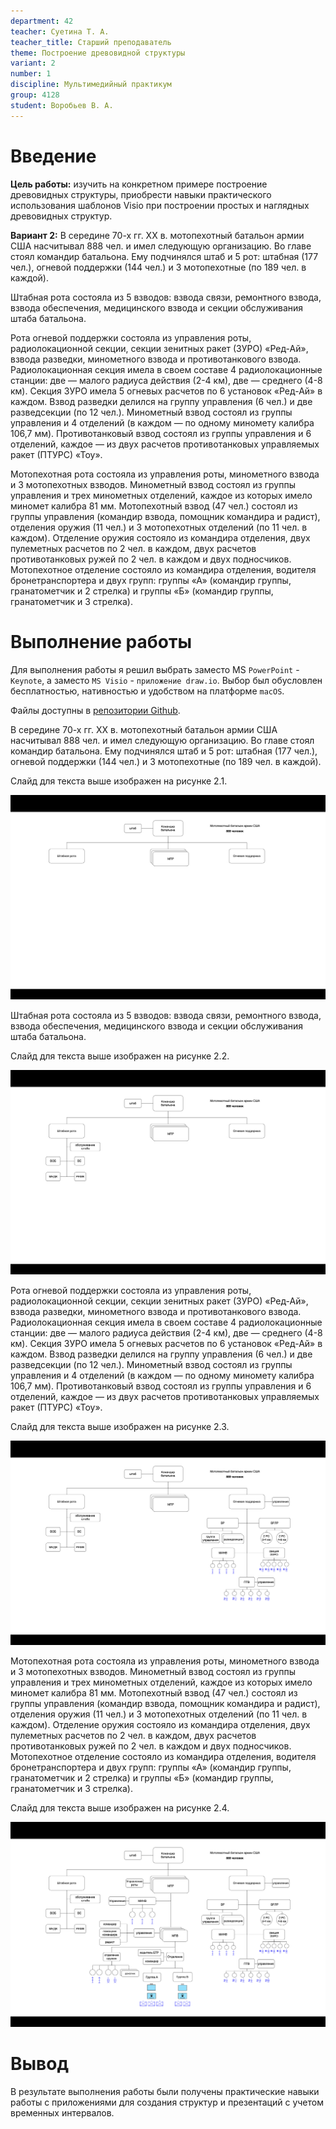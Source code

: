 ```yaml
---
department: 42
teacher: Суетина Т. А.
teacher_title: Старший преподаватель
theme: Построение древовидной структуры
variant: 2
number: 1
discipline: Мультимедийный практикум
group: 4128
student: Воробьев В. А.
---
```


# Введение

**Цель работы:** изучить на конкретном примере построение древовидных структуры, приобрести навыки практического использования шаблонов Visio при построении простых и наглядных древовидных структур.

**Вариант 2:** В середине 70-х гг. XX в. мотопехотный батальон армии США насчитывал 888 чел. и имел следующую организацию. Во главе стоял командир батальона. Ему подчинялся штаб и 5 рот: штабная (177 чел.), огневой поддержки (144 чел.) и 3 мотопехотные (по 189 чел. в каждой).

Штабная рота состояла из 5 взводов: взвода связи, ремонтного взвода, взвода обеспечения, медицинского взвода и секции обслуживания штаба батальона.

Рота огневой поддержки состояла из управления роты, радиолокационной секции, секции зенитных ракет (ЗУРО) «Ред-Ай», взвода разведки, минометного взвода и противотанкового взвода. Радиолокационная секция имела в своем составе 4 радиолокационные станции: две — малого радиуса действия (2-4 км), две — среднего (4-8 км). Секция ЗУРО имела 5 огневых расчетов по 6 установок «Ред-Ай» в каждом. Взвод разведки делился на группу управления (6 чел.) и две разведсекции (по 12 чел.). Минометный взвод состоял из группы управления и 4 отделений (в каждом — по одному миномету калибра 106,7 мм). Противотанковый взвод состоял из группы управления и 6 отделений, каждое — из двух расчетов противотанковых управляемых ракет (ПТУРС) «Тоу».

Мотопехотная рота состояла из управления роты, минометного взвода и 3 мотопехотных взводов. Минометный взвод состоял из группы управления и трех минометных отделений, каждое из которых имело миномет калибра 81 мм. Мотопехотный взвод (47 чел.) состоял из группы управления (командир взвода, помощник командира и радист), отделения оружия (11 чел.) и 3 мотопехотных отделений (по 11 чел. в каждом). Отделение оружия состояло из командира отделения, двух пулеметных расчетов по 2 чел. в каждом, двух расчетов противотанковых ружей по 2 чел. в каждом и двух подносчиков. Мотопехотное отделение состояло из командира отделения, водителя бронетранспортера и двух групп: группы «А» (командир группы, гранатометчик и 2 стрелка) и группы «Б» (командир группы, гранатометчик и 3 стрелка).

# Выполнение работы

Для выполнения работы я решил выбрать заместо MS `PowerPoint` - `Keynote`, а заместо `MS Visio` - `приложение draw.io`. Выбор был обусловлен бесплатностью, нативностью и удобством на платформе `macOS`.

Файлы доступны в [репозитории Github](https://github.com/vladcto/suai-labs/6-semester).

В середине 70-х гг. XX в. мотопехотный батальон армии США насчитывал 888 чел. и имел следующую организацию. Во главе стоял командир батальона. Ему подчинялся штаб и 5 рот: штабная (177 чел.), огневой поддержки (144 чел.) и 3 мотопехотные (по 189 чел. в каждой).

Слайд для текста выше изображен на рисунке 2.1.

![1 слайд презентации](report_images/image.png)

Штабная рота состояла из 5 взводов: взвода связи, ремонтного взвода, взвода обеспечения, медицинского взвода и секции обслуживания штаба батальона.

Слайд для текста выше изображен на рисунке 2.2.

![2 слайд презентации](report_images/image-1.png)

Рота огневой поддержки состояла из управления роты, радиолокационной секции, секции зенитных ракет (ЗУРО) «Ред-Ай», взвода разведки, минометного взвода и противотанкового взвода. Радиолокационная секция имела в своем составе 4 радиолокационные станции: две — малого радиуса действия (2-4 км), две — среднего (4-8 км). Секция ЗУРО имела 5 огневых расчетов по 6 установок «Ред-Ай» в каждом. Взвод разведки делился на группу управления (6 чел.) и две разведсекции (по 12 чел.). Минометный взвод состоял из группы управления и 4 отделений (в каждом — по одному миномету калибра 106,7 мм). Противотанковый взвод состоял из группы управления и 6 отделений, каждое — из двух расчетов противотанковых управляемых ракет (ПТУРС) «Тоу».

Слайд для текста выше изображен на рисунке 2.3.

![3 слайд презентации](report_images/image-2.png)

Мотопехотная рота состояла из управления роты, минометного взвода и 3 мотопехотных взводов. Минометный взвод состоял из группы управления и трех минометных отделений, каждое из которых имело миномет калибра 81 мм. Мотопехотный взвод (47 чел.) состоял из группы управления (командир взвода, помощник командира и радист), отделения оружия (11 чел.) и 3 мотопехотных отделений (по 11 чел. в каждом). Отделение оружия состояло из командира отделения, двух пулеметных расчетов по 2 чел. в каждом, двух расчетов противотанковых ружей по 2 чел. в каждом и двух подносчиков. Мотопехотное отделение состояло из командира отделения, водителя бронетранспортера и двух групп: группы «А» (командир группы, гранатометчик и 2 стрелка) и группы «Б» (командир группы, гранатометчик и 3 стрелка).

Слайд для текста выше изображен на рисунке 2.4.

![4 слайд презентации](report_images/image-3.png)

# Вывод

В результате выполнения работы были получены практические навыки работы с
приложениями для создания структур и презентаций с учетом временных интервалов.